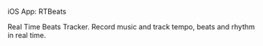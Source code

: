 iOS App: RTBeats

Real Time Beats Tracker. Record music and track tempo, beats and rhythm in real time.